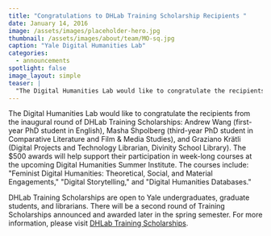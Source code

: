 ```yaml
---
title: "Congratulations to DHLab Training Scholarship Recipients "
date: January 14, 2016
image: /assets/images/placeholder-hero.jpg
thumbnail: /assets/images/about/team/MO-sq.jpg
caption: "Yale Digital Humanities Lab"
categories: 
  - announcements
spotlight: false 
image_layout: simple
teaser: |
  "The Digital Humanities Lab would like to congratulate the recipients from the inaugural round of DHLab Training Scholarships: Andrew Wang (first-year PhD student in English), Masha Shpolberg (third-..."
---
```


The Digital Humanities Lab would like to congratulate the recipients from the inaugural round of DHLab Training Scholarships: Andrew Wang (first-year PhD student in English), Masha Shpolberg (third-year PhD student in Comparative Literature and Film &amp; Media Studies), and Graziano Krätli (Digital Projects and Technology Librarian, Divinity School Library). The $500 awards will help support their participation in week-long courses at the upcoming Digital Humanities Summer Institute. The courses include: "Feminist Digital Humanities: Theoretical, Social, and Material Engagements," "Digital Storytelling," and "Digital Humanities Databases."
   
DHLab Training Scholarships are open to Yale undergraduates, graduate students, and librarians. There will be a second round of Training Scholarships announced and awarded later in the spring semester. For more information, please visit <a href="http://web.library.yale.edu/dhlab/trainingscholarships" target="_blank"> DHLab Training Scholarships</a>.